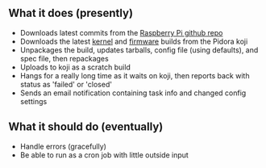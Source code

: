 What it does (presently)
-----------------
- Downloads latest commits from the [Raspberry Pi github repo](https://github.com/raspberrypi)
- Downloads the latest [kernel](http://japan.proximity.on.ca/koji/packageinfo?packageID=11981) and [firmware](http://japan.proximity.on.ca/koji/packageinfo?packageID=11987) builds from the Pidora koji
- Unpackages the build, updates tarballs, config file (using defaults), and spec file, then repackages
- Uploads to koji as a scratch build
- Hangs for a really long time as it waits on koji, then reports back with status as 'failed' or 'closed'
- Sends an email notification containing task info and changed config settings

What it should do (eventually)
-----------------
- Handle errors (gracefully)
- Be able to run as a cron job with little outside input
